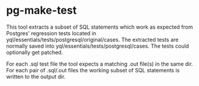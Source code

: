 # pg-make-test

This tool extracts a subset of SQL statements which work as expected
from Postgres' regression tests located in yql/essentials/tests/postgresql/original/cases.
The extracted tests are normally saved into yql/essentials/tests/postgresql/cases.
The tests could optionally get patched.

For each .sql test file the tool expects a matching .out file(s) in the
same dir. For each pair of .sql/.out files the working subset of SQL
statements is written to the output dir.
